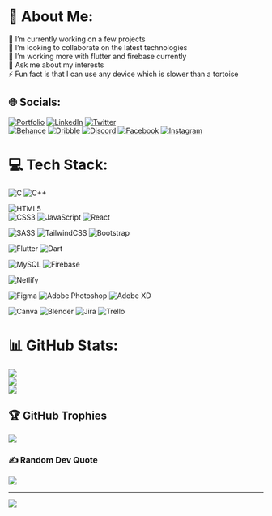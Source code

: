 # 💫 About Me:
🔭 I’m currently working on a few projects<br>
👯 I’m looking to collaborate on the latest technologies<br>
🌱 I’m working more with flutter and firebase currently<br>
💬 Ask me about my interests<br>
⚡ Fun fact is that I can use any device which is slower than a tortoise

## 🌐 Socials: 
[![Portfolio](https://img.shields.io/badge/My%20Portfolio-%FAC2565F.svg?logo=githubpages&logoColor=white)](https://pansilugunaratna.github.io/) 
[![LinkedIn](https://img.shields.io/badge/LinkedIn-%230077B5.svg?logo=linkedin&logoColor=white)](https://www.linkedin.com/in/pansilu-gunaratna/)
[![Twitter](https://img.shields.io/badge/Twitter-%231DA1F2.svg?logo=Twitter&logoColor=white)](https://twitter.com/PansiluGunarat1)  
[![Behance](https://img.shields.io/badge/Behance-1769ff?logo=behance&logoColor=white)](https://www.behance.net/pansilugunarat) 
[![Dribble](https://img.shields.io/badge/Dribble-EA4C89?style=flat&logo=dribbble&logoColor=white)](https://dribbble.com/Pansilu_G) 
[![Discord](https://img.shields.io/badge/Discord-%237289DA.svg?logo=discord&logoColor=white)](htttps://discord.gg/Silu_08#6360) 
[![Facebook](https://img.shields.io/badge/Facebook-%231877F2.svg?logo=Facebook&logoColor=white)](https://www.facebook.com/pansilu.gunaratne) 
[![Instagram](https://img.shields.io/badge/Instagram-%23E4405F.svg?logo=Instagram&logoColor=white)](https://instagram.com/pansilu.g) 

# 💻 Tech Stack:
![C](https://img.shields.io/badge/C-%2300599C.svg?style=flat&logo=c&logoColor=white) 
![C++](https://img.shields.io/badge/C++-%2300599C.svg?style=flat&logo=c%2B%2B&logoColor=white)

![HTML5](https://img.shields.io/badge/HTML5-%23E34F26.svg?style=flat&logo=html5&logoColor=white)  
![CSS3](https://img.shields.io/badge/CSS3-%231572B6.svg?style=flat&logo=css3&logoColor=white) 
![JavaScript](https://img.shields.io/badge/JavaScript-%23323330.svg?style=flat&logo=javascript&logoColor=%23F7DF1E) 
![React](https://img.shields.io/badge/React-%2320232a.svg?style=flat&logo=react&logoColor=%2361DAFB) 

![SASS](https://img.shields.io/badge/SASS-hotpink.svg?style=flat&logo=SASS&logoColor=white) 
![TailwindCSS](https://img.shields.io/badge/tailwindcss-%2338B2AC.svg?style=flat&logo=tailwind-css&logoColor=white) 
![Bootstrap](https://img.shields.io/badge/Bootstrap-%23563D7C.svg?style=flat&logo=bootstrap&logoColor=white) 

![Flutter](https://img.shields.io/badge/Flutter-%2302569B.svg?style=flat&logo=Flutter&logoColor=white) 
![Dart](https://img.shields.io/badge/Dart-%230175C2.svg?style=flat&logo=dart&logoColor=white) 

![MySQL](https://img.shields.io/badge/MySQL-%2300f.svg?style=flat&logo=mysql&logoColor=white) 
![Firebase](https://img.shields.io/badge/Firebase-%23039BE5.svg?style=flat&logo=firebase) 

![Netlify](https://img.shields.io/badge/Netlify-%23000000.svg?style=flat&logo=netlify&logoColor=#00C7B7) 
 	
![Figma](https://img.shields.io/badge/Figma-%23F24E1E.svg?style=flat&logo=figma&logoColor=white) 
![Adobe Photoshop](https://img.shields.io/badge/Adobe%20Photoshop-%2331A8FF.svg?style=flat&logo=adobephotoshop&logoColor=white) 
![Adobe XD](https://img.shields.io/badge/Adobe%20XD-470137?style=flat&logo=Adobe%20XD&logoColor=#FF61F6) 

![Canva](https://img.shields.io/badge/Canva-%2300C4CC.svg?style=flat&logo=Canva&logoColor=white) 
![Blender](https://img.shields.io/badge/Blender-%23F5792A.svg?style=flat&logo=blender&logoColor=white) 
![Jira](https://img.shields.io/badge/Jira-%230A0FFF.svg?style=flat&logo=jira&logoColor=white) 
![Trello](https://img.shields.io/badge/Trello-%23026AA7.svg?style=flat&logo=Trello&logoColor=white)

<!-- ![R](https://img.shields.io/badge/r-%23276DC3.svg?style=flat&logo=r&logoColor=white)  -->
<!-- ![Octave](https://img.shields.io/badge/OCTAVE-darkblue?style=flat&logo=octave&logoColor=fcd683)  -->
<!-- ![SQLite](https://img.shields.io/badge/sqlite-%2307405e.svg?style=flat&logo=sqlite&logoColor=white)  -->
<!-- ![Arduino](https://img.shields.io/badge/-Arduino-00979D?style=flat&logo=Arduino&logoColor=white) -->

# 📊 GitHub Stats:
![](https://github-readme-stats.vercel.app/api?username=pansilugunaratna&theme=algolia&hide_border=true&include_all_commits=false&count_private=true)<br/>
![](https://github-readme-streak-stats.herokuapp.com/?user=pansilugunaratna&theme=algolia&hide_border=true)<br/>
![](https://github-readme-stats.vercel.app/api/top-langs/?username=pansilugunaratna&theme=algolia&hide_border=true&include_all_commits=false&count_private=true&layout=compact)

## 🏆 GitHub Trophies
![](https://github-profile-trophy.vercel.app/?username=pansilugunaratna&theme=nord&no-frame=true&no-bg=false&margin-w=4)

### ✍️ Random Dev Quote
![](https://quotes-github-readme.vercel.app/api?type=horizontal&theme=tokyonight)

---
[![](https://visitcount.itsvg.in/api?id=pansilugunaratna&icon=5&color=6)](https://visitcount.itsvg.in)

